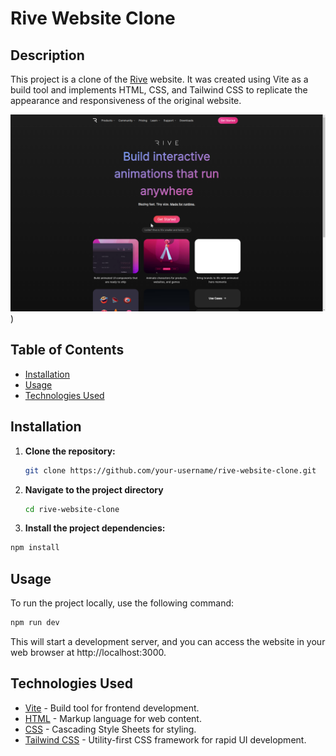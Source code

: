 # Rive Website Clone

## Description

This project is a clone of the [Rive](https://rive.app/) website. It was created using Vite as a build tool and implements HTML, CSS, and Tailwind CSS to replicate the appearance and responsiveness of the original website.

![Rive Website Clone Screenshot](assets/images/screenshot.png)
)

## Table of Contents

- [Installation](#installation)
- [Usage](#usage)
- [Technologies Used](#technologies-used)


## Installation

1. **Clone the repository:**

   ```bash
   git clone https://github.com/your-username/rive-website-clone.git

2. **Navigate to the project directory**

   ```bash
   cd rive-website-clone
   ```

4. **Install the project dependencies:**

  ```bash
  npm install
  ```

## Usage

To run the project locally, use the following command:

  ```bash
  npm run dev
  ```

This will start a development server, and you can access the website in your web browser at http://localhost:3000.

## Technologies Used

- [Vite](https://vitejs.dev/) - Build tool for frontend development.
- [HTML](https://developer.mozilla.org/en-US/docs/Web/HTML) - Markup language for web content.
- [CSS](https://developer.mozilla.org/en-US/docs/Web/CSS) - Cascading Style Sheets for styling.
- [Tailwind CSS](https://tailwindcss.com/) - Utility-first CSS framework for rapid UI development.



